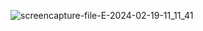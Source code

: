 ![screencapture-file-E-2024-02-19-11_11_41](https://github.com/imsharifix/Css-Flexbox-Project/assets/114331083/fbfaffdf-f793-4b77-a3ad-76129e23fe4f)
